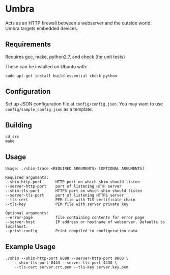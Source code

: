 Umbra
=====

Acts as an HTTP firewall between a webserver and the outside world. Umbra
targets embedded devices.

## Requirements

Requires gcc, make, python2.7, and check (for unit tests)

These can be installed on Ubuntu with:

```
sudo apt-get install build-essential check python
```

## Configuration

Set up JSON configuration file at `config/config.json`. You may want to use
`config/sample_config.json` as a template.

## Building

    cd src
    make

## Usage

    Usage: ./shim-trace <REQUIRED ARGUMENTS> [OPTIONAL ARGUMENTS]

    Required arguments:
    --shim-http-port      HTTP port on which shim should listen
    --server-http-port    port of listening HTTP server
    --shim-tls-port       HTTPS port on which shim should listen
    --server-tls-port     port of listening HTTPS server
    --tls-cert            PEM file with TLS certificate chain
    --tls-key             PEM file with server private key

    Optional arguments:
    --error-page          file containing contents for error page
    --server-host         IP address or hostname of webserver. Defaults to localhost.
    --print-config        Print compiled in configuration data


## Example Usage

    ./shim --shim-http-port 8080 --server-http-port 8000 \
        --shim-tls-port 8443 --server-tls-port 4430 \
        --tls-cert server.crt.pem --tls-key server.key.pem
